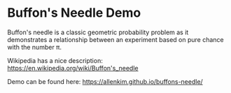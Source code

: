 # Buffon's Needle Demo

Buffon's needle is a classic geometric probability problem as it demonstrates a
relationship between an experiment based on pure chance with the number π.

Wikipedia has a nice description: https://en.wikipedia.org/wiki/Buffon's_needle

Demo can be found here: https://allenkim.github.io/buffons-needle/
